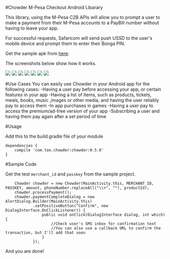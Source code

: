 #Chowder M-Pesa Checkout Android Libarary

This library, using the M-Pesa C2B APIs will allow you to prompt a user to make a payment from their M-Pesa accounts to a PayBill number without having to leave your app. 

For successful requests, Safaricom will send push USSD to the user's mobile device and prompt them to enter their Bonga PIN.

Get the sample apk from [here](https://github.com/IanWambai/Chowder/tree/master/sample/chowder_sample.apk):

The screenshots below show how it works.

![](images/hints.png?raw=true)
![](images/details.png?raw=true)
![](images/payment_ready.png?raw=true)
![](images/transaction_in_progress.png?raw=true)
![](images/ussd_push.png?raw=true)
![](images/ussd_accept.png?raw=true)
![](images/transaction_done.png?raw=true)

#Use Cases
You can easily use Chowder in your Android app for the following cases:
-Having a user pay before accessing your app, or certain features in your app
-Having a list of items, such as products, tickets, meals, books, music ,images or other media, and having the user reliably pay to access them
-In app purchases in games
-Having a user pay to access the premium/ad-free version of your app
-Subscribing a user and having them pay again after a set period of time

#Usage

Add this to the build.gradle file of your module

    dependencies {
        compile 'com.toe.chowder:chowder:0.5.0'
    }

#Sample Code

Get the test `merchant_id` and `passkey` from the sample project.

        Chowder chowder = new Chowder(MainActivity.this, MERCHANT_ID, PASSKEY, amount, phoneNumber.replaceAll("\\+", ""), productId);
        chowder.processPayment();
        chowder.paymentCompleteDialog = new AlertDialog.Builder(MainActivity.this)
                .setPositiveButton("Confirm", new DialogInterface.OnClickListener() {
                    public void onClick(DialogInterface dialog, int which) {
                        //Check user's SMS inbox for confirmation text
                        //You can also use a callback URL to confirm the transaction, but I'll add that soon
                    }
                });

And you are done!